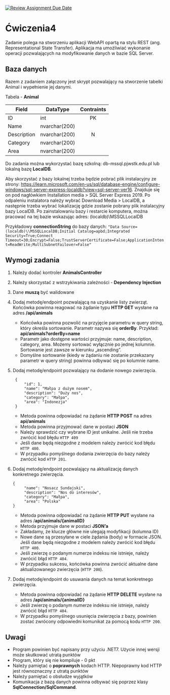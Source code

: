 [![Review Assignment Due Date](https://classroom.github.com/assets/deadline-readme-button-8d59dc4de5201274e310e4c54b9627a8934c3b88527886e3b421487c677d23eb.svg)](https://classroom.github.com/a/gyLjzh0b)
# Ćwiczenia4

Zadanie polega na stworzeniu aplikacji WebAPI opartą na stylu REST (ang. Representational State Transfer). Aplikacja ma umożliwiać wykonanie operacji pozwalających na modyfikowanie danych w bazie SQL Server.

## Baza danych

Razem z zadaniem załączony jest skrypt pozwalający na stworzenie tabelki Animal i wypełnienie jej danymi.

Tabela - **Animal**

| Field       | DataType      | Contraints |
| ----------- | ------------- | :--------: |
| ID          | int           |     PK     |
| Name        | nvarchar(200) |            |
| Description | nvarchar(200) |     N      |
| Category    | nvarchar(200) |            |
| Area        | nvarchar(200) |            |

Do zadania można wykorzystać bazę szkolną: db-mssql.pjwstk.edu.pl lub lokalną bazę **LocalDB**.

Aby skorzystać z bazy lokalnej trzeba będzie pobrać plik instalacyjny ze strony: https://learn.microsoft.com/en-us/sql/database-engine/configure-windows/sql-server-express-localdb?view=sql-server-ver16. Znajduje się on pod nagłówkiem Installation media > SQL Server Express 2019. Po odpaleniu instalatora należy wybrać Download Media > LocalDB, a następnie trzeba wybrać lokalizację gdzie zostanie pobrany plik instalacyjny bazy LocalDB. Po zainstalowaniu bazy i restarcie komputera, można pracować na tej bazie wskazując adres: (localdb)\MSSQLLocalDB

Przykładowy **connectionString** do bazy danych:
`"Data Source=(localdb)\\MSSQLLocalDB;Initial Catalog=apbd;Integrated Security=True;Connect Timeout=30;Encrypt=False;TrustServerCertificate=False;ApplicationIntent=ReadWrite;MultiSubnetFailover=False"`

## Wymogi zadania

1. Należy dodać kontroler **AnimalsController**
2. Należy skorzystać z wstrzykiwania zależności - **Dependency Injection**
3. Dane **muszą** być walidowane
4. Dodaj metodę/endpoint pozwalającą na uzyskanie listy zwierząt. Końcówka powinna reagować na żądanie typu **HTTP GET** wysłane na adres **/api/animals**

   - Końcówka powinna pozwolić na przyjęcie parametru w query string, który określa sortowanie. Parametr nazywa się **orderBy**. Przykład: **api/animals?orderBy=name**
   - Parametr jako dostępne wartości przyjmuje: name, description, category, area. Możemy sortować wyłącznie po jednej kolumnie. Sortowanie jest zawsze w kierunku „ascending”.
   - Domyślne sortowanie (kiedy w żądaniu nie zostanie przekazany parametr w query string) powinna odbywać się po kolumnie name.

5. Dodaj metodę/endpoint pozwalający na dodanie nowego zwierzęcia.

   ```
    {
        "id": 1,
        "name": "Małpa z dużym nosem",
        "description": "Duży nos",
        "category": "Małpa",
        "area": "Indonezja"
    }
   ```

   - Metoda powinna odpowiadać na żądanie **HTTP POST** na adres **api/animals**
   - Metoda powinna przyjmować dane w postaci **JSON**
   - Należy sprawdzić czy wybrane ID jest unikalne. Jeśli nie trzeba zwrócić kod błędu `HTTP 409`
   - Jeśli dane będą niezgodne z modelem należy zwrócić kod błędu `HTTP 400`.
   - W przypadku pomyślnego dodania zwierzęcia do bazy należy zwrócić kod `HTTP 201`.

6. Dodaj metodę/endpoint pozwalający na aktualizację danych konkretnego zwierzęcia.

   ```
   {
        "name": "Nosacz Sundajski",
        "description": "Nos do interesów",
        "category": "Małpa",
        "area": "Polska"
   }
   ```

   - Metoda powinna odpowiadać na żądanie **HTTP PUT** wysłane na adres
     /**api/animals/{animalID}**
   - Metoda przyjmuje dane w postaci **JSON’a**
   - Zakładamy, że klucze główne nie ulegają modyfikacji (kolumna ID)
   - Nowe dane są przesyłane w ciele żądania (body) w formacie JSON. Jeśli dane będą niezgodne z modelem należy zwrócić kod błędu `HTTP 400`.
   - Jeśli zwierzę o podanym numerze indeksu nie istnieje, należy zwrócić błąd `HTTP 404`.
   - W przypadku sukcesu, końcówka powinna zwrócić aktualne dane aktualizowanego zwierzęcia (`HTTP 200`).

7. Dodaj metodę/endpoint do usuwania danych na temat konkretnego zwierzęcia.
   - Metoda powinna odpowiadać na żądanie **HTTP DELETE** wysłane na adres
     **/api/animals/{animalID}**
   - Jeśli zwierzę o podanym numerze indeksu nie istnieje, należy zwrócić błąd `HTTP 404`.
   - W przypadku pomyślnego usunięcia zwierzęcia z bazy, powinien zostać zwrócony odpowiedni komunikat za pomocą kodu `HTTP 200`.

## Uwagi

- Program powinien być napisany przy użyciu .NET7. Użycie innej wersji może skutkować utratą punktów
- Program, który się nie kompiluje - 0 pkt
- Należy pamiętać o **poprawnych** kodach HTTP. Niepoprawny kod HTTP jest równoznaczny z utratą punktów
- Należy pamiętać o obsłudze wyjątków
- Komunikacja z bazą danych powinna odbywać się poprzez klasy **SqlConnection/SqlCommand**.
